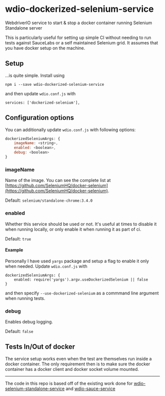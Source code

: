 # wdio-dockerized-selenium-service

WebdriverIO service to start & stop a docker container running Selenium Standalone server

This is particularly useful for setting up simple CI without needing to run tests against
SauceLabs or a self maintained Selenium grid. It assumes that you have docker setup on the machine.

## Setup 


...is quite simple. Install using 

```npm i --save wdio-dockerized-selenium-service```

and then update `wdio.conf.js` with

```$js
services: ['dockerized-selenium'],
```

## Configuration options


You can additionally update `wdio.conf.js` with following options:

```js
dockerizedSeleniumArgs: {
    imageName: <string>,
    enabled: <boolean>,
    debug: <boolean>
}
```

### imageName 
Name of the image. You can see the complete list at [https://github.com/SeleniumHQ/docker-selenium](https://github.com/SeleniumHQ/docker-selenium).

Default: `selenium/standalone-chrome:3.4.0`

### enabled
Whether this service should be used or not. It's useful at times to disable it when running locally, or only
enable it when running it as part of ci. 

Default: `true`

#### Example
Personally I have used `yargs` package and setup a flag to enable it only when needed. Update `wdio.conf.js` with

```
dockerizedSeleniumArgs: {
    enabled: require('yargs').argv.useDockerizedSelenium || false
}
```

and then specify `--use-dockerized-selenium` as a commmand line argument when running tests.

### debug
Enables debug logging.

Default: `false`

## Tests In/Out of docker

The service setup works even when the test are themselves run inside a docker container. The only requirement then
is to make sure the docker container has a docker client and docker socket volume mounted.

-----

The code in this repo is based off of the existing work done for 
[wdio-selenium-standalone-service](https://github.com/webdriverio/wdio-selenium-standalone-service) and 
[wdio-sauce-service](https://github.com/webdriverio/wdio-sauce-service)